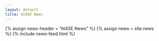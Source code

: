 ```yaml
---
layout: default
title: AI4SE News
---
```


{% assign news-header = "AI4SE News" %}
{% assign news = site.news %}
{% include news-feed.html %}